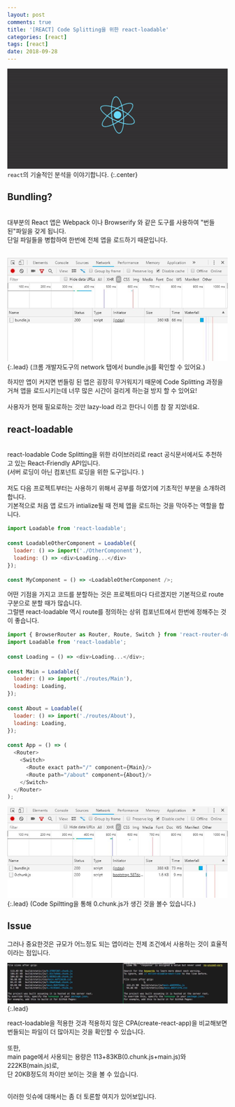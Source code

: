 ```yaml
---
layout: post
comments: true
title: '[REACT] Code Splitting을 위한 react-loadable'
categories: [react]
tags: [react]
date: 2018-09-28
---
```


![headerimg](/assets/img/subcate/react.gif)
`react`의 기술적인 분석을 이야기합니다.
{:.center}

## Bundling?

<br>
대부분의 React 앱은 Webpack 이나 Browserify 와 같은 도구를 사용하여 "번들된"파일을 갖게 됩니다. <br>
단일 파일들을 병합하여 한번에 전체 앱을 로드하기 때문입니다.<br><br>

![image](/assets/img/post/reactLoadable/1.jpg){:.lead}
(크롬 개발자도구의 network 탭에서 bundle.js를 확인할 수 있어요.)

하지만 앱이 커지면 번들링 된 앱은 굉장히 무거워지기 때문에 Code Splitting 과정을 거쳐 앱을 로드시키는데 너무 많은 시간이 걸리게 하는걸 방지 할 수 있어요!
<br><br>
사용자가 현재 필요로하는 것만 lazy-load 라고 한다니 이름 참 잘 지었네요.


## react-loadable
<br>
react-loadable Code Splitting을 위한 라이브러리로 react 공식문서에서도 추천하고 있는 React-Friendly API입니다.<br>
(서버 로딩이 아닌 컴포넌트 로딩을 위한 도구입니다. )
<br><br>
저도 다음 프로젝트부터는 사용하기 위해서 공부를 하였기에 기초적인 부분을 소개하려 합니다.
<br>
기본적으로 처음 앱 로드가 intialize될 때 전체 앱을 로드하는 것을 막아주는 역할을 합니다.
<br>

```javascript
import Loadable from 'react-loadable';

const LoadableOtherComponent = Loadable({
  loader: () => import('./OtherComponent'),
  loading: () => <div>Loading...</div>
});

const MyComponent = () => <LoadableOtherComponent />;
```

어떤 기점을 가지고 코드를 분할하는 것은 프로젝트마다 다르겠지만 기본적으로 route구분으로 분할 때가 많습니다.
<br>
그럴땐 react-loadable 역시 route를 정의하는 상위 컴포넌트에서 한번에 정해주는 것이 좋습니다.

```javascript
import { BrowserRouter as Router, Route, Switch } from 'react-router-dom';
import Loadable from 'react-loadable';

const Loading = () => <div>Loading...</div>;

const Main = Loadable({
  loader: () => import('./routes/Main'),
  loading: Loading,
});

const About = Loadable({
  loader: () => import('./routes/About'),
  loading: Loading,
});

const App = () => (
  <Router>
    <Switch>
      <Route exact path="/" component={Main}/>
      <Route path="/about" component={About}/>
    </Switch>
  </Router>
);
```
![image](/assets/img/post/reactLoadable/2.jpg){:.lead}
(Code Spiltting을 통해 0.chunk.js가 생긴 것을 볼수 있습니다.)

## Issue

그러나 중요한것은 규모가 어느정도 되는 앱이라는 전제 조건에서 사용하는 것이 효율적이라는 점입니다.

![image](/assets/img/post/reactLoadable/3.jpg){:.lead}

react-loadable을 적용한 것과 적용하지 않은 CPA(create-react-app)을 비교해보면 번들되는 파일이 더 많아지는 것을 확인할 수 있습니다.
<br>
<br>
또한,
<br>
main page에서 사용되는 용량은 113+83KB(0.chunk.js+main.js)와 222KB(main.js)로,
<br>
단 20KB정도의 차이만 보이는 것을 볼 수 있습니다. 

<br>
이러한 잇슈에 대해서는 좀 더 토론할 여지가 있어보입니다.
